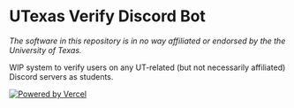 # UTexas Verify Discord Bot

*The software in this repository is in no way affiliated or endorsed by the the University of Texas.*

WIP system to verify users on any UT-related (but not necessarily affiliated) Discord servers as students.


[![Powered by Vercel](https://www.datocms-assets.com/31049/1618983297-powered-by-vercel.svg)](https://vercel.com/?utm_source=verified-bot&utm_campaign=oss)
